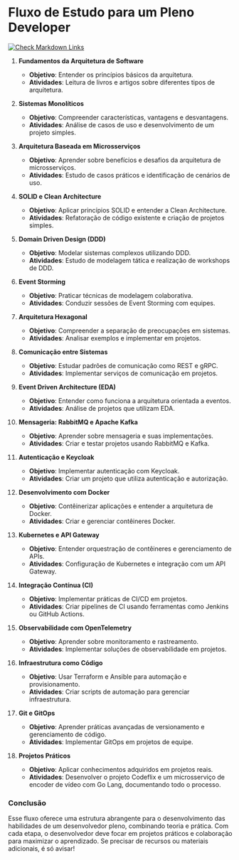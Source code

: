 # Fluxo de Estudo para um Pleno Developer

[![Check Markdown Links](https://github.com/daniloopinheiro/FullCyclePlenoDeveloper/actions/workflows/check-links.yml/badge.svg?branch=main&event=push)](https://github.com/daniloopinheiro/FullCyclePlenoDeveloper/actions/workflows/check-links.yml)

1. **Fundamentos da Arquitetura de Software**
   - **Objetivo**: Entender os princípios básicos da arquitetura.
   - **Atividades**: Leitura de livros e artigos sobre diferentes tipos de arquitetura.

2. **Sistemas Monolíticos**
   - **Objetivo**: Compreender características, vantagens e desvantagens.
   - **Atividades**: Análise de casos de uso e desenvolvimento de um projeto simples.

3. **Arquitetura Baseada em Microsserviços**
   - **Objetivo**: Aprender sobre benefícios e desafios da arquitetura de microsserviços.
   - **Atividades**: Estudo de casos práticos e identificação de cenários de uso.

4. **SOLID e Clean Architecture**
   - **Objetivo**: Aplicar princípios SOLID e entender a Clean Architecture.
   - **Atividades**: Refatoração de código existente e criação de projetos simples.

5. **Domain Driven Design (DDD)**
   - **Objetivo**: Modelar sistemas complexos utilizando DDD.
   - **Atividades**: Estudo de modelagem tática e realização de workshops de DDD.

6. **Event Storming**
   - **Objetivo**: Praticar técnicas de modelagem colaborativa.
   - **Atividades**: Conduzir sessões de Event Storming com equipes.

7. **Arquitetura Hexagonal**
   - **Objetivo**: Compreender a separação de preocupações em sistemas.
   - **Atividades**: Analisar exemplos e implementar em projetos.

8. **Comunicação entre Sistemas**
   - **Objetivo**: Estudar padrões de comunicação como REST e gRPC.
   - **Atividades**: Implementar serviços de comunicação em projetos.

9. **Event Driven Architecture (EDA)**
   - **Objetivo**: Entender como funciona a arquitetura orientada a eventos.
   - **Atividades**: Análise de projetos que utilizam EDA.

10. **Mensageria: RabbitMQ e Apache Kafka**
    - **Objetivo**: Aprender sobre mensageria e suas implementações.
    - **Atividades**: Criar e testar projetos usando RabbitMQ e Kafka.

11. **Autenticação e Keycloak**
    - **Objetivo**: Implementar autenticação com Keycloak.
    - **Atividades**: Criar um projeto que utiliza autenticação e autorização.

12. **Desenvolvimento com Docker**
    - **Objetivo**: Contêinerizar aplicações e entender a arquitetura de Docker.
    - **Atividades**: Criar e gerenciar contêineres Docker.

13. **Kubernetes e API Gateway**
    - **Objetivo**: Entender orquestração de contêineres e gerenciamento de APIs.
    - **Atividades**: Configuração de Kubernetes e integração com um API Gateway.

14. **Integração Contínua (CI)**
    - **Objetivo**: Implementar práticas de CI/CD em projetos.
    - **Atividades**: Criar pipelines de CI usando ferramentas como Jenkins ou GitHub Actions.

15. **Observabilidade com OpenTelemetry**
    - **Objetivo**: Aprender sobre monitoramento e rastreamento.
    - **Atividades**: Implementar soluções de observabilidade em projetos.

16. **Infraestrutura como Código**
    - **Objetivo**: Usar Terraform e Ansible para automação e provisionamento.
    - **Atividades**: Criar scripts de automação para gerenciar infraestrutura.

17. **Git e GitOps**
    - **Objetivo**: Aprender práticas avançadas de versionamento e gerenciamento de código.
    - **Atividades**: Implementar GitOps em projetos de equipe.

18. **Projetos Práticos**
    - **Objetivo**: Aplicar conhecimentos adquiridos em projetos reais.
    - **Atividades**: Desenvolver o projeto Codeflix e um microsserviço de encoder de vídeo com Go Lang, documentando todo o processo.

### Conclusão

Esse fluxo oferece uma estrutura abrangente para o desenvolvimento das habilidades de um desenvolvedor pleno, combinando teoria e prática. Com cada etapa, o desenvolvedor deve focar em projetos práticos e colaboração para maximizar o aprendizado. Se precisar de recursos ou materiais adicionais, é só avisar!

